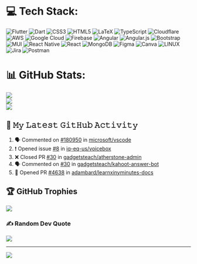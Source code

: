 
# 💻 Tech Stack:
![Flutter](https://img.shields.io/badge/Flutter-%2302569B.svg?style=for-the-badge&logo=Flutter&logoColor=white) ![Dart](https://img.shields.io/badge/dart-%230175C2.svg?style=for-the-badge&logo=dart&logoColor=white) ![CSS3](https://img.shields.io/badge/css3-%231572B6.svg?style=for-the-badge&logo=css3&logoColor=white) ![HTML5](https://img.shields.io/badge/html5-%23E34F26.svg?style=for-the-badge&logo=html5&logoColor=white) ![LaTeX](https://img.shields.io/badge/latex-%23008080.svg?style=for-the-badge&logo=latex&logoColor=white) ![TypeScript](https://img.shields.io/badge/typescript-%23007ACC.svg?style=for-the-badge&logo=typescript&logoColor=white) ![Cloudflare](https://img.shields.io/badge/Cloudflare-F38020?style=for-the-badge&logo=Cloudflare&logoColor=white) ![AWS](https://img.shields.io/badge/AWS-%23FF9900.svg?style=for-the-badge&logo=amazon-aws&logoColor=white) ![Google Cloud](https://img.shields.io/badge/Google%20Cloud-%234285F4.svg?style=for-the-badge&logo=google-cloud&logoColor=white) ![Firebase](https://img.shields.io/badge/firebase-%23039BE5.svg?style=for-the-badge&logo=firebase) ![Angular](https://img.shields.io/badge/angular-%23DD0031.svg?style=for-the-badge&logo=angular&logoColor=white) ![Angular.js](https://img.shields.io/badge/angular.js-%23E23237.svg?style=for-the-badge&logo=angularjs&logoColor=white) ![Bootstrap](https://img.shields.io/badge/bootstrap-%23563D7C.svg?style=for-the-badge&logo=bootstrap&logoColor=white)  ![MUI](https://img.shields.io/badge/MUI-%230081CB.svg?style=for-the-badge&logo=material-ui&logoColor=white) ![React Native](https://img.shields.io/badge/react_native-%2320232a.svg?style=for-the-badge&logo=react&logoColor=%2361DAFB) ![React](https://img.shields.io/badge/react-%2320232a.svg?style=for-the-badge&logo=react&logoColor=%2361DAFB) ![MongoDB](https://img.shields.io/badge/MongoDB-%234ea94b.svg?style=for-the-badge&logo=mongodb&logoColor=white) 	![Figma](https://img.shields.io/badge/figma-%23F24E1E.svg?style=for-the-badge&logo=figma&logoColor=white) ![Canva](https://img.shields.io/badge/Canva-%2300C4CC.svg?style=for-the-badge&logo=Canva&logoColor=white) ![LINUX](https://img.shields.io/badge/Linux-FCC624?style=for-the-badge&logo=linux&logoColor=black) ![Jira](https://img.shields.io/badge/jira-%230A0FFF.svg?style=for-the-badge&logo=jira&logoColor=white) ![Postman](https://img.shields.io/badge/Postman-FF6C37?style=for-the-badge&logo=postman&logoColor=white)
# 📊 GitHub Stats:
![](https://github-readme-stats.vercel.app/api?username=gadgetsteach&theme=dark&hide_border=false&include_all_commits=false&count_private=false)<br/>
![](https://github-readme-streak-stats.herokuapp.com/?user=gadgetsteach&theme=dark&hide_border=false)<br/>
![](https://github-readme-stats.vercel.app/api/top-langs/?username=gadgetsteach&theme=dark&hide_border=false&include_all_commits=false&count_private=false&layout=compact)

## 🔔 𝙼𝚢 𝙻𝚊𝚝𝚎𝚜𝚝 𝙶𝚒𝚝𝙷𝚞𝚋 𝙰𝚌𝚝𝚒𝚟𝚒𝚝𝚢
<!--START_SECTION:activity-->
1. 🗣 Commented on [#180950](https://github.com/microsoft/vscode/issues/180950) in [microsoft/vscode](https://github.com/microsoft/vscode)
2. ❗️ Opened issue [#8](https://github.com/iq-eq-us/voicebox/issues/8) in [iq-eq-us/voicebox](https://github.com/iq-eq-us/voicebox)
3. ❌ Closed PR [#30](https://github.com/gadgetsteach/atherstone-admin/pull/51) in [gadgetsteach/atherstone-admin](https://github.com/gadgetsteach/atherstone-admin)
4. 🗣 Commented on [#30](https://github.com/gadgetsteach/kahoot-answer-bot/issues/30) in [gadgetsteach/kahoot-answer-bot](https://github.com/gadgetsteach/kahoot-answer-bot)
5. 💪 Opened PR [#4638](https://github.com/adambard/learnxinyminutes-docs/pull/4638) in [adambard/learnxinyminutes-docs](https://github.com/adambard/learnxinyminutes-docs)
<!--END_SECTION:activity-->

## 🏆 GitHub Trophies
![](https://github-profile-trophy.vercel.app/?username=gadgetsteach&theme=radical&no-frame=false&no-bg=false&margin-w=4)

### ✍️ Random Dev Quote
![](https://quotes-github-readme.vercel.app/api?type=horizontal&theme=radical)

---
[![](https://visitcount.itsvg.in/api?id=gadgetsteach&icon=0&color=0)](https://visitcount.itsvg.in)

<!-- Proudly created with GPRM ( https://gprm.itsvg.in ) -->
